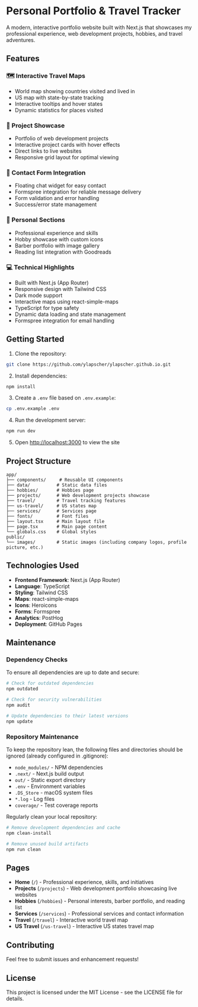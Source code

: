# Personal Portfolio & Travel Tracker

A modern, interactive portfolio website built with Next.js that showcases my professional experience, web development projects, hobbies, and travel adventures.

## Features

### 🗺️ Interactive Travel Maps
- World map showing countries visited and lived in
- US map with state-by-state tracking
- Interactive tooltips and hover states
- Dynamic statistics for places visited

### 💼 Project Showcase
- Portfolio of web development projects
- Interactive project cards with hover effects
- Direct links to live websites
- Responsive grid layout for optimal viewing

### 📧 Contact Form Integration
- Floating chat widget for easy contact
- Formspree integration for reliable message delivery
- Form validation and error handling
- Success/error state management

### 🎨 Personal Sections
- Professional experience and skills
- Hobby showcase with custom icons
- Barber portfolio with image gallery
- Reading list integration with Goodreads

### 💻 Technical Highlights
- Built with Next.js (App Router)
- Responsive design with Tailwind CSS
- Dark mode support
- Interactive maps using react-simple-maps
- TypeScript for type safety
- Dynamic data loading and state management
- Formspree integration for email handling

## Getting Started

1. Clone the repository:

```bash
git clone https://github.com/ylapscher/ylapscher.github.io.git
```

2. Install dependencies:

```bash
npm install
```

3. Create a `.env` file based on `.env.example`:

```bash
cp .env.example .env
```

4. Run the development server:

```bash
npm run dev
```

5. Open [http://localhost:3000](http://localhost:3000) to view the site

## Project Structure

```
app/
├── components/     # Reusable UI components
├── data/          # Static data files
├── hobbies/       # Hobbies page
├── projects/      # Web development projects showcase
├── travel/        # Travel tracking features
├── us-travel/     # US states map
├── services/      # Services page
├── fonts/         # Font files
├── layout.tsx     # Main layout file
├── page.tsx       # Main page content
└── globals.css    # Global styles
public/
└── images/        # Static images (including company logos, profile picture, etc.)
```

## Technologies Used

- **Frontend Framework**: Next.js (App Router)
- **Language**: TypeScript
- **Styling**: Tailwind CSS
- **Maps**: react-simple-maps
- **Icons**: Heroicons
- **Forms**: Formspree
- **Analytics**: PostHog
- **Deployment**: GitHub Pages

## Maintenance

### Dependency Checks

To ensure all dependencies are up to date and secure:

```bash
# Check for outdated dependencies
npm outdated

# Check for security vulnerabilities
npm audit

# Update dependencies to their latest versions
npm update
```

### Repository Maintenance

To keep the repository lean, the following files and directories should be ignored (already configured in .gitignore):

- `node_modules/` - NPM dependencies
- `.next/` - Next.js build output
- `out/` - Static export directory
- `.env` - Environment variables
- `.DS_Store` - macOS system files
- `*.log` - Log files
- `coverage/` - Test coverage reports

Regularly clean your local repository:

```bash
# Remove development dependencies and cache
npm clean-install

# Remove unused build artifacts
npm run clean
```

## Pages

- **Home** (`/`) - Professional experience, skills, and initiatives
- **Projects** (`/projects`) - Web development portfolio showcasing live websites
- **Hobbies** (`/hobbies`) - Personal interests, barber portfolio, and reading list
- **Services** (`/services`) - Professional services and contact information
- **Travel** (`/travel`) - Interactive world travel map
- **US Travel** (`/us-travel`) - Interactive US states travel map

## Contributing

Feel free to submit issues and enhancement requests!

## License

This project is licensed under the MIT License - see the LICENSE file for details.
